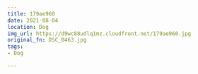 ```yaml
---
title: 179ae960
date: 2021-08-04
location: Dog
img_url: https://d9wc88udlq1mz.cloudfront.net/179ae960.jpg
original_fn: DSC_0463.jpg
tags:
- Dog

---
```

